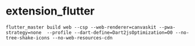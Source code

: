 # extension_flutter

`flutter_master build web --csp --web-renderer=canvaskit --pwa-strategy=none  --profile --dart-define=Dart2jsOptimization=O0 --no-tree-shake-icons --no-web-resources-cdn`
